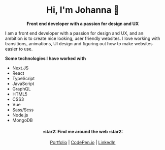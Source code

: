 <h1 align="center">Hi, I'm Johanna 👋 </h1>
<p align="center"><b>Front end developer with a passion for design and UX</b></p>

I am a front end developer with a passion for design and UX, and an ambition is to create nice looking, user friendly websites. I love working with transitions, animations, UI design and figuring out how to make websites easier to use.

**Some technologies I have worked with**
- Next.JS
- React
- TypeScript
- JavaScript
- GraphQL
- HTML5
- CSS3
- Vue
- Sass/Scss
- Node.js
- MongoDB

<h4 align="center"> :star2:  Find me around the web :star2: </h4>
<p align="center">
  <a href="https://jensengbg-johanna-jansson.github.io/portfolio/#/">Portfolio</a> |
  <a href="https://codepen.io/YonaJansson">CodePen.io</a> |
  <a href="https://www.linkedin.com/in/johannajansson1/">LinkedIn</a>
</p>

<!--
**jensengbg-johanna-jansson/jensengbg-johanna-jansson** is a ✨ _special_ ✨ repository because its `README.md` (this file) appears on your GitHub profile.

Here are some ideas to get you started:

- 🔭 I’m currently working on ...
- 🌱 I’m currently learning ...
- 👯 I’m looking to collaborate on ...
- 🤔 I’m looking for help with ...
- 💬 Ask me about ...
- 📫 How to reach me: ...
- 😄 Pronouns: ...
- ⚡ Fun fact: ...
-->
